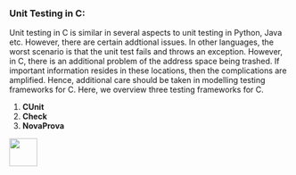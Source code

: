 ### Unit Testing in C:
   Unit testing in C is similar in several aspects to unit testing in Python, Java etc. However, there are
   certain addtional issues.  In other languages, the worst scenario is that the unit test fails and throws an exception.
   However, in C, there is an additional problem of the address space being trashed. If important information resides 
   in these locations, then the complications are amplified. Hence, additional care should be taken in modelling testing
   frameworks for C. Here, we overview three testing frameworks for C.
   1. <b>CUnit</b>
   2. <b>Check</b>
   3. <b>NovaProva</b>
   
   
[<img src="https://cloud.githubusercontent.com/assets/14101008/10718969/e5b6db32-7b43-11e5-886a-b848ca79f105.png" width="50" 
height="50"></img>](https://github.com/hariniiyer/CSCI-5828_Presentation2_Testing-Frameworks/blob/master/CUnit.md)

